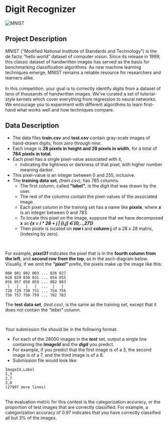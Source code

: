 # Digit Recognizer
![MNIST](/42K-Digit.png)

## Project Description
MNIST ("Modified National Institute of Standards and Technology") is the de facto “hello world” dataset of computer vision. Since its release in 1999, this classic dataset of handwritten images has served as the basis for benchmarking classification algorithms. As new machine learning techniques emerge, MNIST remains a reliable resource for researchers and learners alike.<br/><br/>
In this competition, your goal is to correctly identify digits from a dataset of tens of thousands of handwritten images. We’ve curated a set of tutorial-style kernels which cover everything from regression to neural networks. We encourage you to experiment with different algorithms to learn first-hand what works well and how techniques compare.
<br/>

## Data Description

- The data files **train.csv** and **test.csv** contain gray-scale images of hand-drawn digits, from _zero_ through _nine_.
- Each image is **28 pixels in height and 28 pixels in width**, for a total of **784 pixels in total**. 
- Each pixel has a single pixel-value associated with it, 
  - indicating the lightness or darkness of that pixel, with higher number meaning darker. 
- This pixel-value is an integer between 0 and 255, inclusive.
- The **training data set**, _(train.csv)_, has 785 columns. 
  - The first column, called **"label"**, is the digit that was drawn by the user. 
  - The rest of the columns contain the pixel-values of the associated image.
  - Each pixel column in the training set has a name like **pixelx**, where _**x**_ is an integer between 0 and 783. 
  - To locate this pixel on the image, suppose that we have decomposed **_x_** as **_{x = i * 28 + j | [i,j] ∈ [0,..,27]}_**
  - Then pixelx is located on **row i** and **column j** of a 28 x 28 matrix, (indexing by zero).

<br/>

For example, _**pixel31**_ indicates the pixel that is in the **fourth column from the left**, and **second row from the top**, as in the ascii-diagram below.
Visually, if we omit the **_"pixel"_** prefix, the pixels make up the image like this:
<br/>

```
000 001 002 003 ... 026 027
028 029 030 031 ... 054 055
056 057 058 059 ... 082 083
 |   |   |   |  ...  |   |
728 729 730 731 ... 754 755
756 757 758 759 ... 782 783 
```

The **test data set**, _(test.csv)_, is the same as the training set, except that it does not contain the _"label"_ column.

<br/>

Your submission file should be in the following format: 

- For each of the 28000 images in the **_test_** set, output a single line containing the **_ImageId_** and the **_digit_** you predict. 
- For example, if you predict that the first image is of a 3, the second image is of a 7, and the third image is of a 8.
- Submission file would look like:

```
ImageId,Label
1,3
2,7
3,8 
(27997 more lines)
```
<br/>
The evaluation metric for this contest is the categorization accuracy, or the proportion of test images that are correctly classified. For example, a categorization accuracy of 0.97 indicates that you have correctly classified all but 3% of the images.
